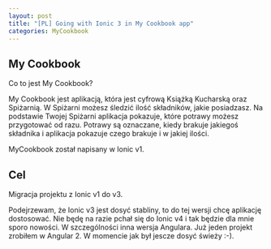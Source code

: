 ```yaml
---
layout: post
title: "[PL] Going with Ionic 3 in My Cookbook app"
categories: MyCookbook
---
```


## My Cookbook

Co to jest My Cookbook?

My Cookbook jest aplikacją, która jest cyfrową Książką Kucharską oraz Spiżarnią. W Spiżarni możesz śledzić ilość składników, jakie posiadzasz. Na podstawie Twojej Spiżarni aplikacja pokazuje, które potrawy możesz przygotować od razu. Potrawy są oznaczane, kiedy brakuje jakiegoś składnika i aplikacja pokazuje czego brakuje i w jakiej ilości.

MyCookbook został napisany w Ionic v1.

## Cel

Migracja projektu z Ionic v1 do v3.

Podejrzewam, że Ionic v3 jest dosyć stabliny, to do tej wersji chcę aplikację dostosować. Nie będę na razie pchał się do Ionic v4 i tak będzie dla mnie sporo nowości. W szczególności inna wersja Angulara. Już jeden projekt zrobiłem w Angular 2. W momencie jak był jescze dosyć świeży :-).
